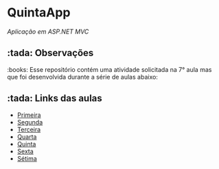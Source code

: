 <h1> QuintaApp </h1>
<i>  Aplicação em ASP.NET MVC </i>
<br>
<h2> :tada: Observações </h2>
<p> :books: Esse repositório contém uma atividade solicitada na 7° aula mas que foi desenvolvida durante a série de aulas abaixo:</p>
<h2> :tada: Links das aulas </h2>
<ul>
  <li><a href="https://youtu.be/YCIiJN_Yzqg" target="_blank"> Primeira </a></li>
  <li><a href="https://youtu.be/oo3pZKxbq6I" target="_blank"> Segunda </a></li>
  <li><a href="https://youtu.be/5305ZporaDo" target="_blank"> Terceira </a></li>
  <li><a href="https://youtu.be/W5Wjz_C6IPg" target="_blank"> Quarta </a></li>
  <li><a href="https://youtu.be/kyMaD8mb5oI" target="_blank"> Quinta </a></li>
  <li><a href="https://youtu.be/zWKU3bPgQho" target="_blank"> Sexta </a></li>
  <li><a href="https://youtu.be/22jzX5dXMU4" target="_blank"> Sétima </a></li>
</ul>


